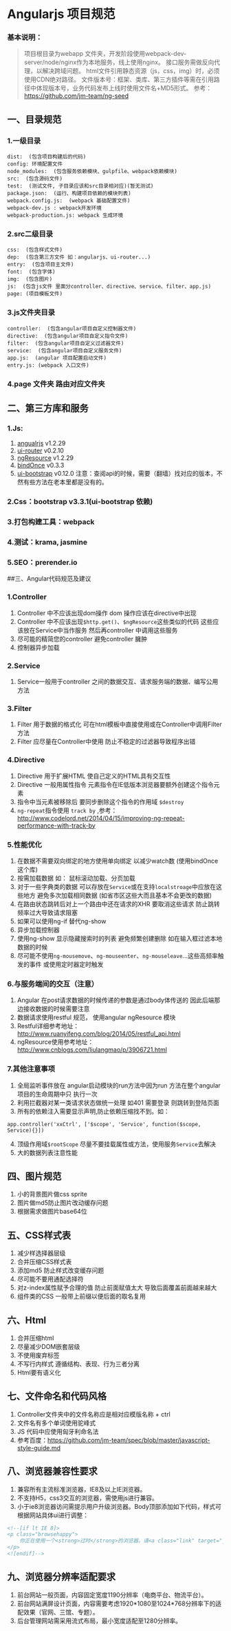 # Angularjs 项目规范
### 基本说明：
> 项目根目录为webapp 文件夹，开发阶段使用webpack-dev-server/node/nginx作为本地服务，线上使用nginx。
> 接口服务需做反向代理，以解决跨域问题。
> html文件引用静态资源（js，css，img）时，必须使用CDN绝对路径。
> 文件版本号：框架、类库、第三方插件等需在引用路径中体现版本号，业务代码发布上线时使用文件名+MD5形式。
> 参考：https://github.com/jm-team/ng-seed

## 一、目录规范
### 1.一级目录
```
dist:  (包含项目构建后的代码)
config: 环境配置文件
node_modules:  (包含服务依赖模块、gulpfile、webpack依赖模块)
src:  (包含源码文件)
test:  (测试文件, 子目录应该和src目录相对应)(暂无测试)
package.json:  (运行、构建项目依赖的模块列表)
webpack.config.js:  (webpack 基础配置文件)
webpack-dev.js : webpack开发环境
webpack-production.js: webpack 生成环境
```

### 2.src二级目录
```
css:  (包含样式文件)
dep:  (包含第三方文件 如：angularjs、ui-router...)
entry:  (包含项目主文件)
font:  (包含字体)
img:  (包含图片)
js:  (包含js文件 里面分controller、directive、service、filter、app.js)
page: (项目模板文件)
```

### 3.js文件夹目录
```
controller:  (包含angular项目自定义控制器文件)
directive:  (包含angular项目自定义指令文件)
filter:  (包含angular项目自定义过滤器文件)
service:  (包含angular项目自定义服务文件)
app.js:  (angular 项目配置启动文件)
entry.js: (webpack 入口文件)
```

### 4.page 文件夹 路由对应文件夹

## 二、第三方库和服务

### 1.Js: 
1. [angualrjs](https://code.angularjs.org/1.2.29/docs/api) v1.2.29
2. [ui-router](http://angular-ui.github.io/ui-router/site/#/api/ui.router) v0.2.10
3. [ngResource](https://docs.angularjs.org/api/ngResource/service/$resource) v1.2.29
4. [bindOnce](https://github.com/Pasvaz/bindonce) v0.3.3
5. [ui-bootstrap](http://angular-ui.github.io/bootstrap/versioned-docs/0.12.0/) v0.12.0
注意：查阅api的时候，需要（翻墙）找对应的版本，不然有些方法在老本里都是没有的。

### 2.Css：bootstrap v3.3.1(ui-bootstrap 依赖)
### 3.打包构建工具：webpack
### 4.测试：krama, jasmine
### 5.SEO：prerender.io

##三、Angular代码规范及建议
### 1.Controller
1. Controller 中不应该出现dom操作 dom 操作应该在directive中出现
2. Controller 中不应该出现`$http.get()`、`$ngResource`这些类似的代码 这些应该放在Service中当作服务 然后再controller 中调用这些服务
3. 尽可能的精简您的controller 避免controller 臃肿
4. 控制器异步加载

### 2.Service
1. Service一般用于controller 之间的数据交互、请求服务端的数据、编写公用方法

### 3.Filter
1. Filter 用于数据的格式化 可在html模板中直接使用或在Controller中调用Filter 方法
2. Filter 应尽量在Controller中使用 防止不稳定的过滤器导致程序出错

### 4.Directive
1. Directive 用于扩展HTML 使自己定义的HTML具有交互性
2. Directive 一般用属性指令 元素指令在IE低版本浏览器要额外创建这个指令元素
3. 指令中当元素被移除后 要同步删除这个指令的作用域 `$destroy`
4. `ng-repeat`指令使用 `track by` ,参考：http://www.codelord.net/2014/04/15/improving-ng-repeat-performance-with-track-by

### 5.性能优化
1. 在数据不需要双向绑定的地方使用单向绑定 以减少watch数 (使用bindOnce这个库)
2. 按需加载数据 如： 鼠标滚动加载、分页加载
3. 对于一些字典类的数据 可以存放在`Service`或在支持`localstroage`中应放在这些地方 避免多次加载相同数据 (如省市区这些大而且基本不会更改的数据)
4. 在路由状态跳转后对上一个路由中还在请求的XHR 要取消这些请求 防止跳转频率过大导致请求阻塞
5. 如果可以使用ng-if 替代ng-show
6. 异步加载控制器
7. 使用ng-show 显示隐藏搜索时的列表 避免频繁创建删除 如在输入框过滤本地数据的时候
8. 尽可能不使用`ng-mousemove`、`ng-mouseenter`、`ng-mouseleave`...这些高频率触发的事件 或使用定时器定时触发
### 6.与服务端间的交互（注意）
1. Angular 在post请求数据的时候传递的参数是通过body体传送的 因此后端那边接收数据的时候需要注意
2. 数据请求使用restful 规范， 使用angular ngResource 模块
3. Restful详细参考地址：http://www.ruanyifeng.com/blog/2014/05/restful_api.html
4. ngResource使用参考地址：http://www.cnblogs.com/liulangmao/p/3906721.html

### 7.其他注意事项
1. 全局监听事件放在 angular启动模块的run方法中因为run 方法在整个angular项目的生命周期中只 执行一次
2. 利用拦截器对某一类请求状态做统一处理 如401 需要登录 则跳转到登陆页面
3. 所有的依赖注入需要显示声明,防止依赖压缩找不到。如：
```
app.controller('xxCtrl', ['$scope', 'Service', function($scope, Service){}])
```
4. 顶级作用域`$rootScope` 尽量不要挂载属性或方法，使用服务`Service`去解决
5. 大的数据列表注意性能

## 四、图片规范
1. 小的背景图片做css sprite
2. 图片做md5防止图片改动缓存问题
3. 根据需求做图片base64位

## 五、CSS样式表
1. 减少样选择器层级
2. 合并压缩CSS样式表
3. 添加md5 防止样式改变缓存问题
4. 尽可能不要用通配选择符
5. 对z-index属性赋予合理的值 防止前面赋值太大 导致后面覆盖前面越来越大
6. 组件类的CSS 一般带上前缀以便后面的取名复用

## 六、Html
1. 合并压缩html
2. 尽量减少DOM嵌套层级
3. 不使用废弃标签
4. 不写行内样式 遵循结构、表现、行为三者分离
5. Html要有语义化

## 七、文件命名和代码风格
1. Controller文件夹中的文件名称应是相对应模版名称 + ctrl
2. 文件名有多个单词使用驼峰式
3. JS 代码中应使用匈牙利命名法
4. 参考百度：https://github.com/jm-team/spec/blob/master/javascript-style-guide.md

## 八、浏览器兼容性要求
1. 兼容所有主流标准浏览器，IE8及以上IE浏览器。
2. 不支持H5，css3交互的浏览器，需使用js进行兼容。
3. 小于ie8浏览器访问需提示用户升级浏览器。Body顶部添加如下代码，样式可根据网站具体ui进行调整：

```html
<!--[if lt IE 8]>
<p class="browsehappy">
    你正在使用一个<strong>过时</strong>的浏览器。请<a class="link" target="_blank" href="http://browsehappy.com">升级你的浏览器</a>以查看此页面。
</p>
<![endif]-->
```

## 九、浏览器分辨率适配要求
1. 前台网站一般页面，内容固定宽度1190分辨率（电商平台、物流平台）。
2. 前台网站满屏设计页面，内容需要考虑1920\*1080至1024\*768分辨率下的适配效果（官网、三馆、专题）。
3. 后台管理网站需采用流式布局，最小宽度适配至1280分辨率。